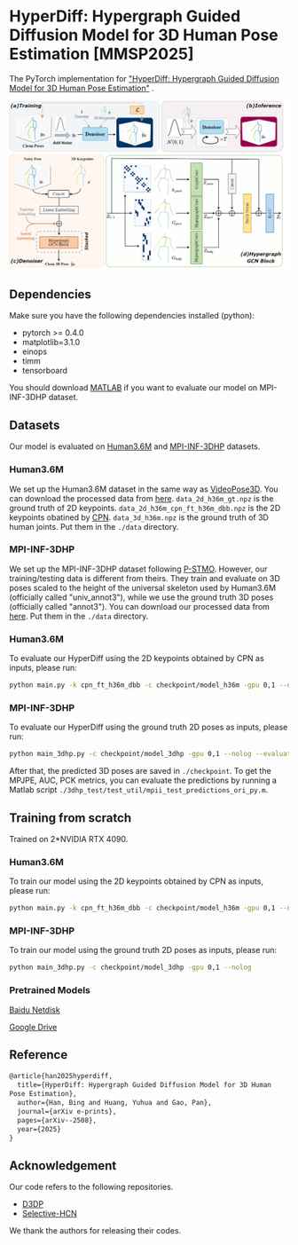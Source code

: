 
# HyperDiff: Hypergraph Guided Diffusion Model for 3D Human Pose Estimation [MMSP2025]

The PyTorch implementation for ["HyperDiff: Hypergraph Guided Diffusion Model for 3D Human Pose Estimation"](https://arxiv.org/abs/2508.14431) .
<p align="center"><img src="fig/overview.png", width="600" alt="" /></p>
<!-- <p align="center"><img src="fig/demo.gif", width="600"  alt="" /></p> -->


## Dependencies

Make sure you have the following dependencies installed (python):

* pytorch >= 0.4.0
* matplotlib=3.1.0
* einops
* timm
* tensorboard

You should download [MATLAB](https://www.mathworks.com/products/matlab-online.html) if you want to evaluate our model on MPI-INF-3DHP dataset.

## Datasets

Our model is evaluated on [Human3.6M](http://vision.imar.ro/human3.6m) and [MPI-INF-3DHP](https://vcai.mpi-inf.mpg.de/3dhp-dataset/) datasets. 

### Human3.6M

We set up the Human3.6M dataset in the same way as [VideoPose3D](https://github.com/facebookresearch/VideoPose3D/blob/master/DATASETS.md).  You can download the processed data from [here](https://drive.google.com/file/d/1FMgAf_I04GlweHMfgUKzB0CMwglxuwPe/view?usp=sharing).  `data_2d_h36m_gt.npz` is the ground truth of 2D keypoints. `data_2d_h36m_cpn_ft_h36m_dbb.npz` is the 2D keypoints obatined by [CPN](https://github.com/GengDavid/pytorch-cpn).  `data_3d_h36m.npz` is the ground truth of 3D human joints. Put them in the `./data` directory.

### MPI-INF-3DHP

We set up the MPI-INF-3DHP dataset following [P-STMO](https://github.com/paTRICK-swk/P-STMO). However, our training/testing data is different from theirs. They train and evaluate on 3D poses scaled to the height of the universal skeleton used by Human3.6M (officially called "univ_annot3"), while we use the ground truth 3D poses (officially called "annot3"). You can download our processed data from [here](https://drive.google.com/file/d/1zOM_CvLr4Ngv6Cupz1H-tt1A6bQPd_yg/view?usp=share_link). Put them in the `./data` directory. 
 

### Human3.6M

To evaluate our HyperDiff using the 2D keypoints obtained by CPN as inputs, please run:
```bash
python main.py -k cpn_ft_h36m_dbb -c checkpoint/model_h36m -gpu 0,1 --nolog --evaluate best_epoch.bin -num_proposals 1 -sampling_timesteps 1 -b 4
```

### MPI-INF-3DHP
To evaluate our HyperDiff using the ground truth 2D poses as inputs, please run:
```bash
python main_3dhp.py -c checkpoint/model_3dhp -gpu 0,1 --nolog --evaluate best_epoch.bin -num_proposals 1 -sampling_timesteps 1 -b 4
```
After that, the predicted 3D poses are saved in `./checkpoint`. To get the MPJPE, AUC, PCK metrics, you can evaluate the predictions by running a Matlab script `./3dhp_test/test_util/mpii_test_predictions_ori_py.m`.

## Training from scratch
Trained on 2*NVIDIA RTX 4090.
### Human3.6M
To train our model using the 2D keypoints obtained by CPN as inputs, please run:
```bash
python main.py -k cpn_ft_h36m_dbb -c checkpoint/model_h36m -gpu 0,1 --nolog
```

### MPI-INF-3DHP
To train our model using the ground truth 2D poses as inputs, please run:
```bash
python main_3dhp.py -c checkpoint/model_3dhp -gpu 0,1 --nolog
```

### Pretrained Models
[Baidu Netdisk](https://pan.baidu.com/s/1oiI1vFOkjgAL-4FpGbDJ2w?pwd=a7ka)

[Google Drive](https://drive.google.com/file/d/1WlMr0vlXhllDiqNq0eb3FnBXs447YILG/view?usp=drive_link)

## Reference
```
@article{han2025hyperdiff,
  title={HyperDiff: Hypergraph Guided Diffusion Model for 3D Human Pose Estimation},
  author={Han, Bing and Huang, Yuhua and Gao, Pan},
  journal={arXiv e-prints},
  pages={arXiv--2508},
  year={2025}
}
```

## Acknowledgement
Our code refers to the following repositories.

* [D3DP](https://github.com/paTRICK-swk/D3DP)
* [Selective-HCN](https://github.com/CFM-MSG/Code_SelectiveHCN)

We thank the authors for releasing their codes.

